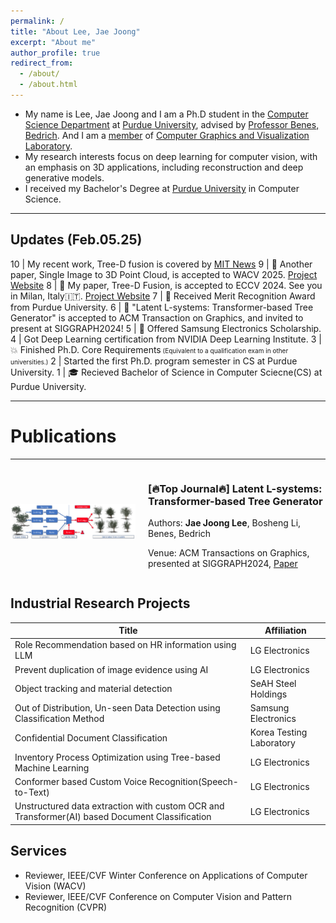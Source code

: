 ```yaml
---
permalink: /
title: "About Lee, Jae Joong"
excerpt: "About me"
author_profile: true
redirect_from:
  - /about/
  - /about.html
---
```


- My name is Lee, Jae Joong and I am a Ph.D student in the [Computer Science Department](https://www.cs.purdue.edu/) at [Purdue University](https://www.purdue.edu/), advised by [Professor Benes, Bedrich](https://www.cs.purdue.edu/homes/bbenes/). And I am a [member](https://www.cs.purdue.edu/homes/bbenes/students/) of [Computer Graphics and Visualization Laboratory](https://www.cs.purdue.edu/cgvlab/www/).
  <br/>
- My research interests focus on deep learning for computer vision, with an emphasis on 3D applications, including reconstruction and deep generative models.
  <br/>
- I received my Bachelor's Degree at [Purdue University](https://www.purdue.edu/) in Computer Science.

---

## Updates (Feb.05.25)

10 | My recent work, Tree-D fusion is covered by [MIT News](https://news.mit.edu/2024/advancing-urban-tree-monitoring-ai-powered-digital-twins-1121)
9 | 📜 Another paper, Single Image to 3D Point Cloud, is accepted to WACV 2025. [Project Website](https://www.jaejoonglee.com/wacv25_rgb2point/)
8 | 📜 My paper, Tree-D Fusion, is accepted to ECCV 2024. See you in Milan, Italy🇮🇹. [Project Website](https://www.jaejoonglee.com/treedfusion/)
7 | 🎉 Received Merit Recognition Award from Purdue University.
6 | 📜 "Latent L-systems: Transformer-based Tree Generator" is accepted to ACM Transaction on Graphics, and invited to present at SIGGRAPH2024!
5 | 🎉 Offered Samsung Electronics Scholarship.
4 | Got Deep Learning certification from NVIDIA Deep Learning Institute.
3 | 💥 Finished Ph.D. Core Requirements<font size="1"> (Equivalent to a qualification exam in other universities.)</font>
2 | Started the first Ph.D. program semester in CS at Purdue University.
1 | 🎓 Recieved Bachelor of Science in Computer Sciecne(CS) at Purdue University.

---

# Publications

---


<div style="display: flex; align-items: center; margin-bottom: 20px;">
  <!-- Thumbnail image container -->
  <div style="flex: 0 0 200px; margin-right: 20px;">
    <img src="/images/latentlsystem.png" alt="Latent L-systems" style="width: 200px; height: auto;">
  </div>
  <!-- Text information container -->
  <div>
    <h3>[🔥Top Journal🔥] Latent L-systems: Transformer-based Tree Generator</h3>
    Authors: <strong>Jae Joong Lee</strong>, Bosheng Li, Benes, Bedrich<p>
    Venue: ACM Transactions on Graphics, presented at SIGGRAPH2024, <a href="https://dl.acm.org/doi/10.1145/3627101">Paper</a><p>
  </div>
</div>

## Industrial Research Projects

| Title  | Affiliation|
| ------------- | ------------- |
| Role Recommendation based on HR information using LLM | LG Electronics|
| Prevent duplication of image evidence using AI | LG Electronics|
| Object tracking and material detection | SeAH Steel Holdings |
| Out of Distribution, Un-seen Data Detection using Classification Method  | Samsung Electronics  |
| Confidential Document Classification | Korea Testing Laboratory |
| Inventory Process Optimization using Tree-based Machine Learning | LG Electronics |
| Conformer based Custom Voice Recognition(Speech-to-Text)   | LG Electronics |
| Unstructured data extraction with custom OCR and Transformer(AI) based Document Classification | LG Electronics |


## Services
- Reviewer, IEEE/CVF Winter Conference on Applications of Computer Vision (WACV)
- Reviewer, IEEE/CVF Conference on Computer Vision and Pattern Recognition (CVPR) 
